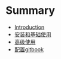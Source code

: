 # Summary

* [Introduction](README.md)
* [安装和基础使用](install-and-basic-use.md)
* [高级使用](high-level-use.md)
* [配置gitbook](gitbook.md)

